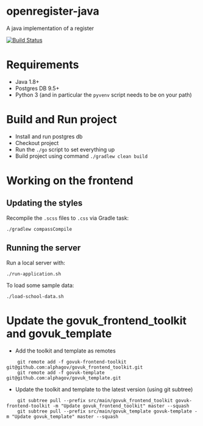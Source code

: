 # openregister-java
A java implementation of a register

[![Build Status](https://travis-ci.org/openregister/openregister-java.svg?branch=master)](https://travis-ci.org/openregister/openregister-java)

# Requirements

- Java 1.8+
- Postgres DB 9.5+
- Python 3 (and in particular the `pyvenv` script needs to be on your
  path)

# Build and Run project

- Install and run postgres db
- Checkout project
- Run the `./go` script to set everything up
- Build project using command `./gradlew clean build`

# Working on the frontend

## Updating the styles

Recompile the `.scss` files to `.css` via Gradle task:

    ./gradlew compassCompile

## Running the server

Run a local server with:

    ./run-application.sh

To load some sample data:

    ./load-school-data.sh

# Update the govuk_frontend_toolkit and govuk_template

- Add the toolkit and template as remotes
```
    git remote add -f govuk-frontend-toolkit git@github.com:alphagov/govuk_frontend_toolkit.git
    git remote add -f govuk-template git@github.com:alphagov/govuk_template.git
```
- Update the toolkit and template to the latest version (using git subtree)
```
    git subtree pull --prefix src/main/govuk_frontend_toolkit govuk-frontend-toolkit -m "Update govuk_frontend_toolkit" master --squash
    git subtree pull --prefix src/main/govuk_template govuk-template -m "Update govuk_template" master --squash
```
